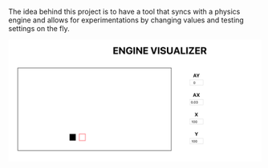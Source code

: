 The idea behind this project is to have a tool that syncs with a physics engine and allows for experimentations by changing values and testing settings on the fly.

![screenshot](src/screenshots/engine-visualizer.png)

